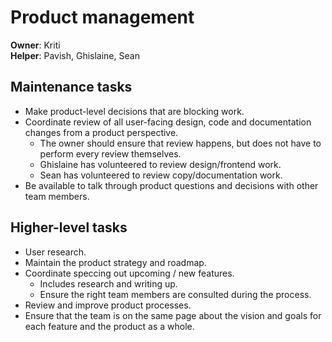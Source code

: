 # Product management

**Owner**: Kriti  
**Helper**: Pavish, Ghislaine, Sean

## Maintenance tasks

- Make product-level decisions that are blocking work.
- Coordinate review of all user-facing design, code and documentation changes from a product perspective.
	- The owner should ensure that review happens, but does not have to perform every review themselves.
	- Ghislaine has volunteered to review design/frontend work.
	- Sean has volunteered to review copy/documentation work.
- Be available to talk through product questions and decisions with other team members.

## Higher-level tasks

- User research.
- Maintain the product strategy and roadmap.
- Coordinate speccing out upcoming / new features.
    - Includes research and writing up.
    - Ensure the right team members are consulted during the process.
- Review and improve product processes.
- Ensure that the team is on the same page about the vision and goals for each feature and the product as a whole.
